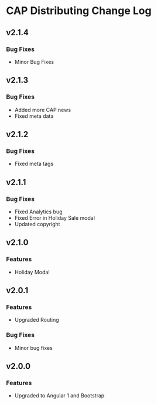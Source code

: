 # CAP Distributing Change Log


## v2.1.4
### Bug Fixes
 * Minor Bug Fixes


## v2.1.3
### Bug Fixes
 * Added more CAP news
 * Fixed meta data


## v2.1.2
### Bug Fixes
 * Fixed meta tags


## v2.1.1
### Bug Fixes
 * Fixed Analytics bug
 * Fixed Error in Holiday Sale modal
 * Updated copyright


## v2.1.0
### Features
 * Holiday Modal


## v2.0.1
### Features
 * Upgraded Routing

### Bug Fixes
 * Minor bug fixes

 
## v2.0.0
### Features
 * Upgraded to Angular 1 and Bootstrap
